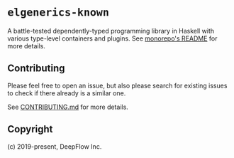# `elgenerics-known`

A battle-tested dependently-typed programming library in Haskell with various type-level containers and plugins.
See [monorepo's README](https://github.com/deepflowinc-oss/elgenerics/README.md) for more details.

## Contributing

Please feel free to open an issue, but also please search for existing issues to check if there already is a similar one.

See [CONTRIBUTING.md][CONTRIBUTING] for more details.

[CONTRIBUTING]: https://github.com/deepflowinc-oss/elgenerics/blob/master/CONTRIBUTING.md

## Copyright

(c) 2019-present, DeepFlow Inc.
